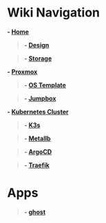 # Wiki Navigation

****- [Home](Home)****

> ****- [Design](design)****

> ****- [Storage](Storage)****

****- [Proxmox](Proxmox)****

> ****- [OS Template](OS-template)****

> ****- [Jumpbox](Jumpbox)****

****- [Kubernetes Cluster](Kubernetes-Cluster)****

> ****- [K3s](K3s)****

> ****- [Metallb](Metallb)****

> ****- [ArgoCD](ArgoCD)****

> ****- [Traefik](Traefik)****
# Apps
> ****- [ghost](ghost)****

